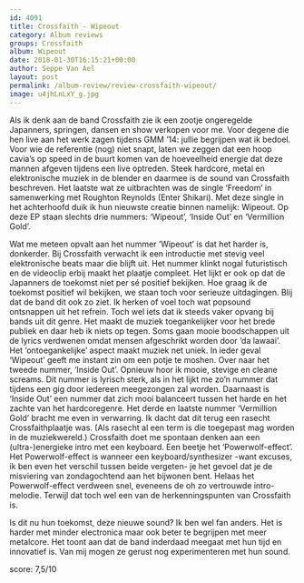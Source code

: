 ```yaml
---
id: 4091
title: Crossfaith - Wipeout
category: Album reviews
groups: Crossfaith
album: Wipeout
date: 2018-01-30T16:15:21+00:00
author: Seppe Van Ael
layout: post
permalink: /album-review/review-crossfaith-wipeout/
image: u4jhLnLxY_g.jpg
---
```

Als ik denk aan de band Crossfaith zie ik een zootje ongeregelde Japanners, springen, dansen en show verkopen voor me. Voor degene die hen live aan het werk zagen tijdens GMM ’14: jullie begrijpen wat ik bedoel. Voor wie de referentie (nog) niet snapt, laten we zeggen dat een hoop cavia’s op speed in de buurt komen van de hoeveelheid energie dat deze mannen afgeven tijdens een live optreden. Steek hardcore, metal en elektronische muziek in de blender en daarmee is de sound van Crossfaith beschreven. Het laatste wat ze uitbrachten was de single ‘Freedom’ in samenwerking met Roughton Reynolds (Enter Shikari). Met deze single in het achterhoofd duik ik hun nieuwste creatie binnen namelijk: Wipeout. Op deze EP staan slechts drie nummers: ‘Wipeout’, ‘Inside Out’ en ‘Vermillion Gold’.

Wat me meteen opvalt aan het nummer ‘Wipeout’ is dat het harder is, donkerder. Bij Crossfaith verwacht ik een introductie met stevig veel elektronische beats maar die blijft uit. Het nummer klinkt nogal futuristisch en de videoclip erbij maakt het plaatje compleet. Het lijkt er ook op dat de Japanners de toekomst niet per sé positief bekijken. Hoe graag ik de toekomst positief wil bekijken, we staan toch voor serieuze uitdagingen. Blij dat de band dit ook zo ziet. Ik herken of voel toch wat popsound ontsnappen uit het refrein. Toch wel iets dat ik steeds vaker opvang bij bands uit dit genre. Het maakt de muziek toegankelijker voor het brede publiek en daar heb ik niets op tegen. Soms gaan mooie boodschappen uit de lyrics verdwenen omdat mensen afgeschrikt worden door ‘da lawaai’. Het ‘ontoegankelijke’ aspect maakt muziek net uniek. In ieder geval ‘Wipeout’ geeft me instant zin om een potje te moshen. Over naar het tweede nummer, ‘Inside Out’. Opnieuw hoor ik mooie, stevige en cleane screams. Dit nummer is lyrisch sterk, als in het lijkt me zo’n nummer dat tijdens een gig door iedereen meegezongen zal worden. Daarnaast is ‘Inside Out’ een nummer dat zich mooi balanceert tussen het harde en het zachte van het hardcoregenre. Het derde en laatste nummer ‘Vermillion Gold’ bracht me even in verwarring. Ik dacht dat dit terug een rasecht Crossfaithplaatje was. (Als rasecht al een term is die toegepast mag worden in de muziekwereld.) Crossfaith doet me spontaan denken aan een (ultra-)energieke intro met een keyboard. Een beetje het ‘Powerwolf-effect’. Het Powerwolf-effect is wanneer een keyboard/synthesizer -want excuses, ik ben even het verschil tussen beide vergeten- je het gevoel dat je de misviering van zondagochtend aan het bijwonen bent. Helaas het Powerwolf-effect verdween snel, eveneens de oh zo vertrouwde intro-melodie. Terwijl dat toch wel een van de herkenningspunten van Crossfaith is.

Is dit nu hun toekomst, deze nieuwe sound? Ik ben wel fan anders. Het is harder met minder electronica maar ook beter te begrijpen met meer metalcore. Het toont aan dat de band inderdaad meegaat met hun tijd en innovatief is. Van mij mogen ze gerust nog experimenteren met hun sound.

score: 7,5/10
